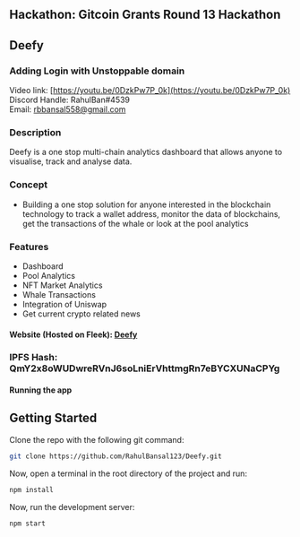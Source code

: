 ## Hackathon: Gitcoin Grants Round 13 Hackathon

## Deefy

### Adding Login with Unstoppable domain

Video link: [https://youtu.be/0DzkPw7P_0k](https://youtu.be/0DzkPw7P_0k)<br />
Discord Handle: RahulBan#4539<br />
Email: rbbansal558@gmail.com

### Description

Deefy is a one stop multi-chain analytics dashboard that allows anyone to visualise, track and analyse data.

### Concept

- Building a one stop solution for anyone interested in the blockchain technology to track a wallet address, monitor the data of blockchains, get the transactions of the whale or look at the pool analytics

### Features

- Dashboard
- Pool Analytics
- NFT Market Analytics
- Whale Transactions
- Integration of Uniswap
- Get current crypto related news

#### Website (Hosted on Fleek): [Deefy](https://noisy-recipe-4666.on.fleek.co/)

### IPFS Hash: QmY2x8oWUDwreRVnJ6soLniErVhttmgRn7eBYCXUNaCPYg

#### Running the app

## Getting Started

Clone the repo with the following git command:

```bash
git clone https://github.com/RahulBansal123/Deefy.git
```

Now, open a terminal in the root directory of the project and run:

```bash
npm install
```

Now, run the development server:

```bash
npm start
```
